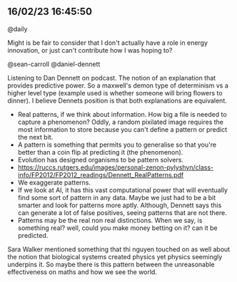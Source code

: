 ## 16/02/23 16:45:50
@daily

Might is be fair to consider that I don't actually have a role in energy innovation, or just can't contribute how I was
hoping to?

@sean-carroll @daniel-dennett

Listening to Dan Dennett on podcast. The notion of an explanation that provides predictive power. So a maxwell's demon
type of determinism vs a higher level type (example used is whether someone will bring flowers to dinner). I believe
Dennets position is that both explanations are equivalent.

* Real patterns, if we think about information. How big a file is needed to capture a phenomenon? Oddly, a random
  pixilated image requires the most information to store because you can't define a pattern or predict the next bit.
* A pattern is something that permits you to generalise so that you're better than a coin flip at predicting it (the
  phenomenon).
* Evolution has designed organisms to be pattern solvers.
* https://ruccs.rutgers.edu/images/personal-zenon-pylyshyn/class-info/FP2012/FP2012_readings/Dennett_RealPatterns.pdf
* We exaggerate patterns.
* If we look at AI, it has this vast computational power that will eventually find some sort of pattern in any data.
  Maybe we just had to be a bit smarter and look for patterns more aptly. Although, Dennett says this can generate a lot
  of false positives, seeing patterns that are not there. 
* Patterns may be the real non real distinctions. When we say, is something real? well, could you make money betting on
  it? can it be predicted.

Sara Walker mentioned something that thi nguyen touched on as well about the notion that biological systems created
physics yet physics seemingly underpins it. So maybe there is this pattern between the unreasonable effectiveness on
maths and how we see the world.



